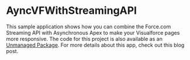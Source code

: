 AyncVFWithStreamingAPI
======================

This sample application shows how you can combine the Force.com Streaming API with Asynchronous Apex to make your Visualforce pages more responsive. The code for this project is also available as an [Unmanaged Package](https://login.salesforce.com/packaging/installPackage.apexp?p0=04td0000000ATta). For more details about this app, check out this blog post.